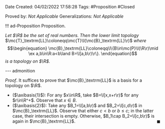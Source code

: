 <br />
<br />

Date Created: 04/02/2022 17:58:28
Tags: #Proposition #Closed 

Proved by: _Not Applicable_
Generalizations: _Not Applicable_

!!! ad-Proposition Proposition.

_Let $\R$ be the set of real numbers. Then the lower limit topology_ $\mc{T}_\textrm{LL}\coloneqq\mc{T}\l(\mc{B}_\textrm{LL}\r)$ _where_
$$\begin{equation}
    \mc{B}_\textrm{LL}\coloneqq\l\{B\in\mc{P}\l(\R\r)\mid \ex a,b\in\R:a<b\land B=\l[a,b\r)\r\}.
\end{equation}$$
_is a topology on $\R$._

--- admonition

_Proof_. It suffices to prove that $\mc{B}_\textrm{LL}$ is a basis for a topology on $\R$.
* ($\axibasis{1}$): For any $x\in\R$, take $B=\l[x,x+r\r)$ for any $r\in\R^+$. Observe that $x\in B$.
* ($\axibasis{2}$): Take any $B_1=\l[a,b\r)$ and $B_2=\l[c,d\r)$ in $\mc{B}_\textrm{LL}$. Observe that either $c<b$ or $b\leq c$; in the latter case, their intersection is empty. Otherwise, $B_1\cap B_2=\l[c,b\r)$ is again in $\mc{B}_\textrm{LL}$.<span style="float:right;">$\blacksquare$</span>
